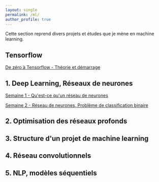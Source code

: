 ```yaml
---
layout: single
permalink: /ml/
author_profile: true
---
```


Cette section reprend divers projets et études que je mène en machine learning.
## Tensorflow

[De zéro à Tensorflow - Théorie et démarrage](https://alexpeterbec.github.io/definitions/tensorflow/tensors/tensorflow-theorie/)

## 1. Deep Learning, Réseaux de neurones

[Semaine 1 - Qu'est-ce qu'un réseau de neurones](https://alexpeterbec.github.io/nn/intro-dl/)

[Semaine 2 - Réseau de neurones, Problème de classification binaire](https://alexpeterbec.github.io/nn/logreg/nn-log-reg/)


## 2. Optimisation des réseaux profonds


## 3. Structure d'un projet de machine learning


## 4. Réseau convolutionnels

## 5. NLP, modèles séquentiels
